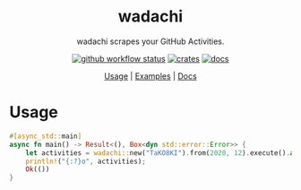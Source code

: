 <div align="center">

 # wadachi

 wadachi scrapes your GitHub Activities.

 [![github workflow status](https://img.shields.io/github/workflow/status/TaKO8Ki/wadachi/CI/main)](https://github.com/TaKO8Ki/wadachi/actions) [![crates](https://img.shields.io/crates/v/wadachi.svg?logo=rust)](https://crates.io/crates/wadachi) [![docs](https://img.shields.io/badge/docs-wadachi-8da0cb?labelColor=555555&logo=rust)](https://docs.rs/wadachi)

 [Usage](#Usage) | [Examples](examples) | [Docs](https://docs.rs/wadachi)

</div>

# Usage

```rust
#[async_std::main]
async fn main() -> Result<(), Box<dyn std::error::Error>> {
    let activities = wadachi::new("TaKO8KI").from(2020, 12).execute().await?;
    println!("{:?}o", activities);
    Ok(())
}
```
